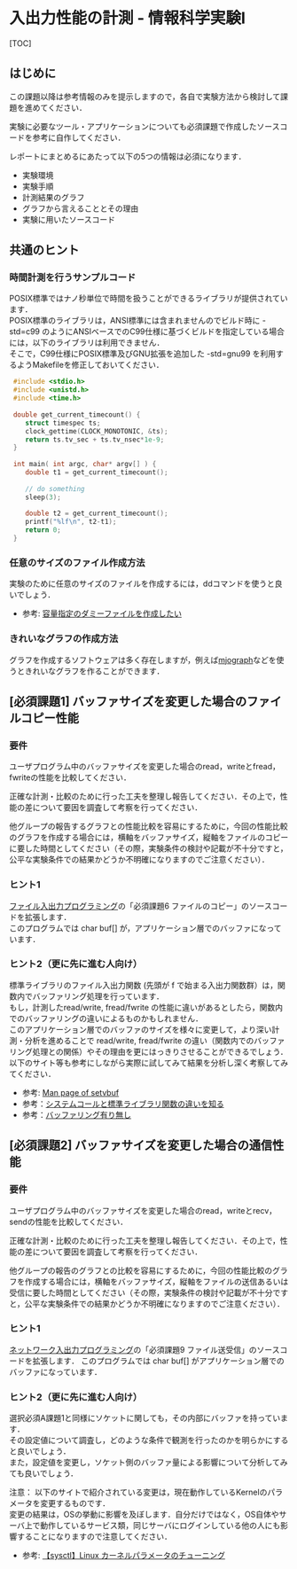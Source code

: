 # 入出力性能の計測 - 情報科学実験I

[TOC]

## はじめに

この課題以降は参考情報のみを提示しますので，各自で実験方法から検討して課題を進めてください．

実験に必要なツール・アプリケーションについても必須課題で作成したソースコードを参考に自作してください．

レポートにまとめるにあたって以下の5つの情報は必須になります．

-   実験環境
-   実験手順
-   計測結果のグラフ
-   グラフから言えることとその理由
-   実験に用いたソースコード

## 共通のヒント

### 時間計測を行うサンプルコード

POSIX標準ではナノ秒単位で時間を扱うことができるライブラリが提供されています．  
POSIX標準のライブラリは，ANSI標準には含まれませんのでビルド時に -std=c99 のようにANSIベースでのC99仕様に基づくビルドを指定している場合には，以下のライブラリは利用できません．  
そこで，C99仕様にPOSIX標準及びGNU拡張を追加した -std=gnu99 を利用するようMakefileを修正しておいてください．  

```c
 #include <stdio.h>
 #include <unistd.h>
 #include <time.h>
 
 double get_current_timecount() {
    struct timespec ts;
    clock_gettime(CLOCK_MONOTONIC, &ts);
    return ts.tv_sec + ts.tv_nsec*1e-9;
 }
 
 int main( int argc, char* argv[] ) {
    double t1 = get_current_timecount();
 
    // do something
    sleep(3);
 
    double t2 = get_current_timecount();
    printf("%lf\n", t2-t1);
    return 0;
 }
```

### 任意のサイズのファイル作成方法

実験のために任意のサイズのファイルを作成するには，ddコマンドを使うと良いでしょう．

-   参考: [容量指定のダミーファイルを作成したい](http://www.itmedia.co.jp/help/tips/linux/l0606.html)

### きれいなグラフの作成方法

グラフを作成するソフトウェアは多く存在しますが，例えば[mjograph](http://www.mjograph.net/)などを使うときれいなグラフを作ることができます．

## \[必須課題1\] バッファサイズを変更した場合のファイルコピー性能

### 要件

ユーザプログラム中のバッファサイズを変更した場合のread，writeとfread，fwriteの性能を比較してください．

正確な計測・比較のために行った工夫を整理し報告してください．その上で，性能の差について要因を調査して考察を行ってください．

他グループの報告するグラフとの性能比較を容易にするために，今回の性能比較のグラフを作成する場合には，横軸をバッファサイズ，縦軸をファイルのコピーに要した時間としてください（その際，実験条件の検討や記載が不十分ですと，公平な実験条件での結果かどうか不明確になりますのでご注意ください）．

### ヒント1

[ファイル入出力プログラミング](https://exp1.inf.shizuoka.ac.jp/%E3%83%95%E3%82%A1%E3%82%A4%E3%83%AB%E5%85%A5%E5%87%BA%E5%8A%9B%E3%83%97%E3%83%AD%E3%82%B0%E3%83%A9%E3%83%9F%E3%83%B3%E3%82%B0 "ファイル入出力プログラミング")の「必須課題6 ファイルのコピー」のソースコードを拡張します．  
このプログラムでは char buf\[\] が，アプリケーション層でのバッファになっています．  

### ヒント2（更に先に進む人向け）

標準ライブラリのファイル入出力関数 (先頭が f で始まる入出力関数群）は，関数内でバッファリング処理を行っています．  
もし，計測したread/write, fread/fwrite の性能に違いがあるとしたら，関数内でのバッファリングの違いによるものかもしれません．  
このアプリケーション層でのバッファのサイズを様々に変更して，より深い計測・分析を進めることで read/write, fread/fwrite の違い（関数内でのバッファリング処理との関係）やその理由を更にはっきりさせることができるでしょう．  
以下のサイト等も参考にしながら実際に試してみて結果を分析し深く考察してみてください．  

-   参考: [Man page of setvbuf](https://linuxjm.osdn.jp/html/LDP_man-pages/man3/setbuf.3.html)
-   参考：[システムコールと標準ライブラリ関数の違いを知る](http://www.atmarkit.co.jp/ait/articles/1112/13/news117.html)
-   参考：[バッファリング有り無し](http://www1.cts.ne.jp/~clab/hsample/File/File11/File11.html)

## \[必須課題2\] バッファサイズを変更した場合の通信性能

### 要件

ユーザプログラム中のバッファサイズを変更した場合のread，writeとrecv，sendの性能を比較してください．

正確な計測・比較のために行った工夫を整理し報告してください．その上で，性能の差について要因を調査して考察を行ってください．

他グループの報告のグラフとの比較を容易にするために，今回の性能比較のグラフを作成する場合には，横軸をバッファサイズ，縦軸をファイルの送信あるいは受信に要した時間としてください（その際，実験条件の検討や記載が不十分ですと，公平な実験条件での結果かどうか不明確になりますのでご注意ください）．

### ヒント1

[ネットワーク入出力プログラミング](https://exp1.inf.shizuoka.ac.jp/%E3%83%8D%E3%83%83%E3%83%88%E3%83%AF%E3%83%BC%E3%82%AF%E5%85%A5%E5%87%BA%E5%8A%9B%E3%83%97%E3%83%AD%E3%82%B0%E3%83%A9%E3%83%9F%E3%83%B3%E3%82%B0 "ネットワーク入出力プログラミング")の「必須課題9 ファイル送受信」のソースコードを拡張します． このプログラムでは char buf\[\] がアプリケーション層でのバッファになっています．

### ヒント2（更に先に進む人向け）

選択必須A課題1と同様にソケットに関しても，その内部にバッファを持っています．  
その設定値について調査し，どのような条件で観測を行ったのかを明らかにすると良いでしょう．  
また，設定値を変更し，ソケット側のバッファ量による影響について分析してみても良いでしょう．

注意： 以下のサイトで紹介されている変更は，現在動作しているKernelのパラメータを変更するものです．  
変更の結果は，OSの挙動に影響を及ぼします．自分だけではなく，OS自体やサーバ上で動作しているサービス類，同じサーバにログインしている他の人にも影響することになりますので注意してください．

-   参考: [【sysctl】Linux カーネルパラメータのチューニング](https://fisproject.jp/2017/04/tuning-kernel-parameters-for-linux/)